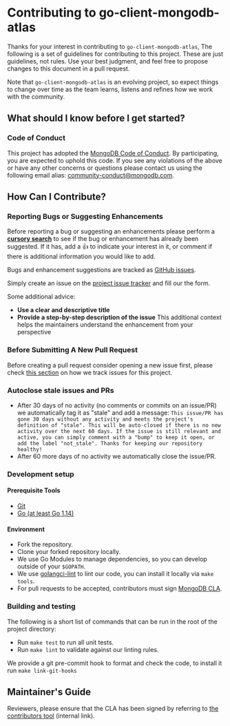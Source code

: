 # Contributing to go-client-mongodb-atlas

Thanks for your interest in contributing to `go-client-mongodb-atlas`,
The following is a set of guidelines for contributing to this project.
These are just guidelines, not rules. Use your best judgment, and
feel free to propose changes to this document in a pull request.

Note that `go-client-mongodb-atlas` is an evolving project, so expect things to change over
time as the team learns, listens and refines how we work with the community.

## What should I know before I get started?

### Code of Conduct

This project has adopted the [MongoDB Code of Conduct](https://www.mongodb.com/community-code-of-conduct).
By participating, you are expected to uphold this code.
If you see any violations of the above or have any other concerns or questions please contact us
using the following email alias: [community-conduct@mongodb.com](mailto:community-conduct@mongodb.com).

## How Can I Contribute?

### Reporting Bugs or Suggesting Enhancements

Before reporting a bug or suggesting an enhancements please perform a
**[cursory search](https://github.com/mongodb/go-client-mongodb-atlas/issues)**
to see if the bug or enhancement has already been suggested. If it has, add a
:thumbsup: to indicate your interest in it, or comment if there is additional
information you would like to add.

Bugs and enhancement suggestions are tracked as [GitHub issues](https://guides.github.com/features/issues/).

Simply create an issue on the [project issue tracker](https://github.com/mongodb/go-client-mongodb-atlas/issues/new)
and fill our the form.

Some additional advice:

* **Use a clear and descriptive title**
* **Provide a step-by-step description of the issue**
  This additional context helps the maintainers understand the enhancement from
  your perspective

### Before Submitting A New Pull Request

Before creating a pull request consider opening a new issue first,
please check [this section](#reporting-bugs-or-suggesting-enhancements) on how we track issues for this project.

### Autoclose stale issues and PRs

- After 30 days of no activity (no comments or commits on an issue/PR) we automatically tag it as "stale" and add a message: ```This issue/PR has gone 30 days without any activity and meets the project's definition of "stale". This will be auto-closed if there is no new activity over the next 60 days. If the issue is still relevant and active, you can simply comment with a "bump" to keep it open, or add the label "not_stale". Thanks for keeping our repository healthy!```
- After 60 more days of no activity we automatically close the issue/PR.

### Development setup

#### Prerequisite Tools
- [Git](https://git-scm.com/)
- [Go (at least Go 1.14)](https://golang.org/dl/)

#### Environment
- Fork the repository.
- Clone your forked repository locally.
- We use Go Modules to manage dependencies, so you can develop outside of your `$GOPATH`.
- We use [golangci-lint](https://github.com/golangci/golangci-lint) to lint our code, you can install it locally via `make tools`.
- For pull requests to be accepted, contributors must sign [MongoDB CLA](https://www.mongodb.com/legal/contributor-agreement).

### Building and testing

The following is a short list of commands that can be run in the root of the project directory:

- Run `make test` to run all unit tests.
- Run `make lint` to validate against our linting rules.

We provide a git pre-commit hook to format and check the code, to install it run `make link-git-hooks`

## Maintainer's Guide

Reviewers, please ensure that the CLA has been signed by referring to [the contributors tool](https://contributors.corp.mongodb.com/) (internal link).
